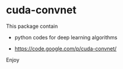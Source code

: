 cuda-convnet
=======================================



This package contain 

* python codes for deep learning algorithms


* https://code.google.com/p/cuda-convnet/







Enjoy
